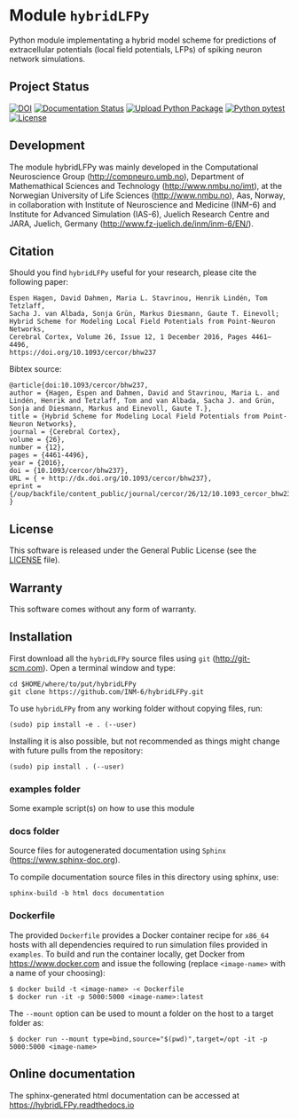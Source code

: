 # Module `hybridLFPy`

Python module implementating a hybrid model scheme for predictions of
extracellular potentials (local field potentials, LFPs) of spiking
neuron network simulations.


## Project Status

[![DOI](https://zenodo.org/badge/DOI/10.5281/zenodo.45185.svg)](https://doi.org/10.5281/zenodo.45185)
[![Documentation Status](https://readthedocs.org/projects/hybridlfpy/badge/?version=latest)](https://hybridLFPy.readthedocs.io/en/latest/?badge=latest)
[![Upload Python Package](https://github.com/INM-6/hybridLFPy/workflows/Upload%20Python%20Package/badge.svg)](https://pypi.org/project/hybridLFPy)
[![Python pytest](https://github.com/INM-6/hybridLFPy/workflows/Python%20pytest/badge.svg)](https://github.com/INM-6/hybridLFPy/actions/workflows/python-pytest.yml)
[![License](http://img.shields.io/:license-GPLv3+-green.svg)](http://www.gnu.org/licenses/gpl-3.0.html)


##  Development

The module hybridLFPy was mainly developed in the Computational Neuroscience
Group (http://compneuro.umb.no), Department of Mathemathical Sciences and
Technology (http://www.nmbu.no/imt), at the Norwegian University of Life
Sciences (http://www.nmbu.no), Aas, Norway, in collaboration with Institute of
Neuroscience and Medicine (INM-6) and Institute for Advanced Simulation (IAS-6),
Juelich Research Centre and JARA, Juelich, Germany
(http://www.fz-juelich.de/inm/inm-6/EN/).


## Citation

Should you find `hybridLFPy` useful for your research, please cite the following paper:
```
Espen Hagen, David Dahmen, Maria L. Stavrinou, Henrik Lindén, Tom Tetzlaff,
Sacha J. van Albada, Sonja Grün, Markus Diesmann, Gaute T. Einevoll;
Hybrid Scheme for Modeling Local Field Potentials from Point-Neuron Networks,
Cerebral Cortex, Volume 26, Issue 12, 1 December 2016, Pages 4461–4496,
https://doi.org/10.1093/cercor/bhw237
```

Bibtex source:
```
@article{doi:10.1093/cercor/bhw237,
author = {Hagen, Espen and Dahmen, David and Stavrinou, Maria L. and Lindén, Henrik and Tetzlaff, Tom and van Albada, Sacha J. and Grün, Sonja and Diesmann, Markus and Einevoll, Gaute T.},
title = {Hybrid Scheme for Modeling Local Field Potentials from Point-Neuron Networks},
journal = {Cerebral Cortex},
volume = {26},
number = {12},
pages = {4461-4496},
year = {2016},
doi = {10.1093/cercor/bhw237},
URL = { + http://dx.doi.org/10.1093/cercor/bhw237},
eprint = {/oup/backfile/content_public/journal/cercor/26/12/10.1093_cercor_bhw237/2/bhw237.pdf}
}
```


## License

This software is released under the General Public License (see the [LICENSE](https://github.com/INM-6/hybridLFPy/blob/master/LICENSE) file).


## Warranty

This software comes without any form of warranty.


## Installation

First download all the `hybridLFPy` source files using `git`
(http://git-scm.com). Open a terminal window and type:
```
cd $HOME/where/to/put/hybridLFPy
git clone https://github.com/INM-6/hybridLFPy.git
```

To use `hybridLFPy` from any working folder without copying files, run:
```
(sudo) pip install -e . (--user)
```

Installing it is also possible, but not recommended as things might change with
future pulls from the repository:
```
(sudo) pip install . (--user)
```

### examples folder

Some example script(s) on how to use this module


### docs folder

Source files for autogenerated documentation using `Sphinx` (https://www.sphinx-doc.org).

To compile documentation source files in this directory using sphinx, use:
```
sphinx-build -b html docs documentation
```

### Dockerfile

The provided `Dockerfile` provides a Docker container recipe for `x86_64` hosts
with all dependencies required to run simulation files provided in `examples`.
To build and run the container locally, get Docker from https://www.docker.com
and issue the following (replace `<image-name>` with a name of your choosing):

    $ docker build -t <image-name> -< Dockerfile
    $ docker run -it -p 5000:5000 <image-name>:latest


The `--mount` option can be used to mount a folder on the host to a target folder as:

    $ docker run --mount type=bind,source="$(pwd)",target=/opt -it -p 5000:5000 <image-name>


## Online documentation

The sphinx-generated html documentation can be accessed at
https://hybridLFPy.readthedocs.io
